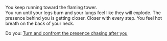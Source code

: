 You keep running toward the flaming tower.  
You run until your legs burn and your lungs feel like they will explode.  The presence behind you is getting closer.
Closer with every step.  You feel hot breath on the back of your neck.

Do you:
	[Turn and confront the presence chasing after you](confront/confront.md)

